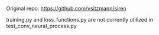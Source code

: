 Original repo: https://github.com/vsitzmann/siren

training.py and loss_functions.py are not currently utilized in test_conv_neural_process.py